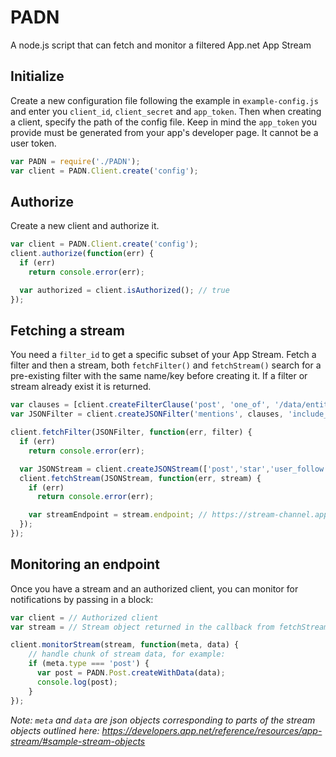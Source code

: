 # PADN

A node.js script that can fetch and monitor a filtered App.net App Stream

## Initialize

Create a new configuration file following the example in `example-config.js` and enter you `client_id`, `client_secret` and `app_token`. Then when creating a client, specify the path of the config file. Keep in mind the `app_token` you provide must be generated from your app's developer page. It cannot be a user token.

``` javascript
var PADN = require('./PADN');
var client = PADN.Client.create('config');
```

## Authorize

Create a new client and authorize it.

``` javascript
var client = PADN.Client.create('config');
client.authorize(function(err) {
  if (err)
    return console.error(err);

  var authorized = client.isAuthorized(); // true
});
```

## Fetching a stream

You need a `filter_id` to get a specific subset of your App Stream. Fetch a filter and then a stream, both `fetchFilter()` and `fetchStream()` search for a pre-existing filter with the same name/key before creating it. If a filter or stream already exist it is returned.

``` javascript
var clauses = [client.createFilterClause('post', 'one_of', '/data/entities/mentions/*/id')];
var JSONFilter = client.createJSONFilter('mentions', clauses, 'include_any');

client.fetchFilter(JSONFilter, function(err, filter) {
  if (err)
    return console.error(err);

  var JSONStream = client.createJSONStream(['post','star','user_follow'], filter.id, JSONStreamKey);
  client.fetchStream(JSONStream, function(err, stream) {
    if (err)
      return console.error(err);

    var streamEndpoint = stream.endpoint; // https://stream-channel.app.net/channel/...
  });
});
```

## Monitoring an endpoint

Once you have a stream and an authorized client, you can monitor for notifications by passing in a block:

``` javascript
var client = // Authorized client
var stream = // Stream object returned in the callback from fetchStream. Not a JSONStream.

client.monitorStream(stream, function(meta, data) {
    // handle chunk of stream data, for example:
    if (meta.type === 'post') {
      var post = PADN.Post.createWithData(data);
      console.log(post);
    }
});
```

*Note: `meta` and `data` are json objects corresponding to parts of the stream objects outlined here: https://developers.app.net/reference/resources/app-stream/#sample-stream-objects*
